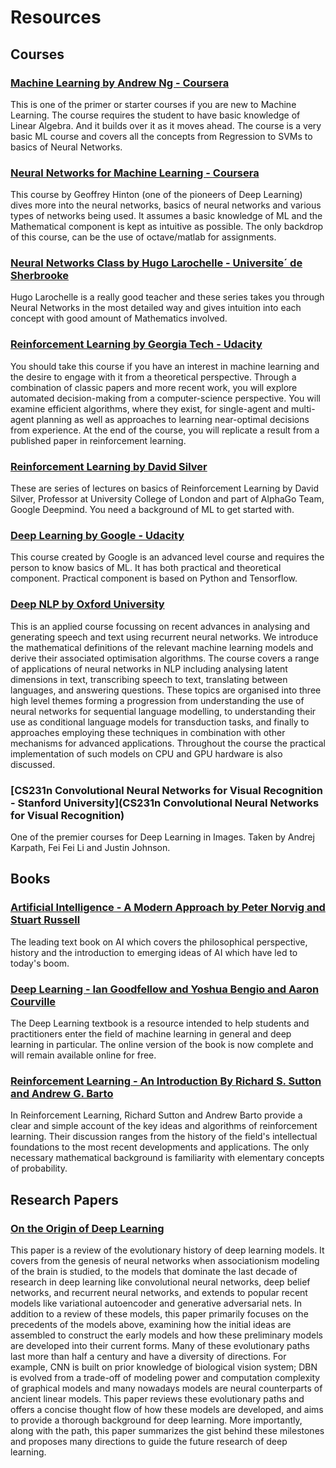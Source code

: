 # Resources

## Courses

### [Machine Learning by Andrew Ng - Coursera](https://www.coursera.org/learn/machine-learning)

This is one of the primer or starter courses if you are new to Machine Learning. The course requires the student to have basic knowledge of Linear Algebra. And it builds over it as it moves ahead. The course is a very basic ML course and covers all the concepts from Regression to SVMs to basics of Neural Networks.

### [Neural Networks for Machine Learning - Coursera](https://www.coursera.org/learn/neural-networks)

This course by Geoffrey Hinton (one of the pioneers of Deep Learning) dives more into the neural networks, basics of neural networks and various types of networks being used. It assumes a basic knowledge of ML and the Mathematical component is kept as intuitive as possible. The only backdrop of this course, can be the use of octave/matlab for assignments.

### [Neural Networks Class by Hugo Larochelle - Universite´ de Sherbrooke](https://www.youtube.com/playlist?list=PL6Xpj9I5qXYEcOhn7TqghAJ6NAPrNmUBH)

Hugo Larochelle is a really good teacher and these series takes you through Neural Networks in the most detailed way and gives intuition into each concept with good amount of Mathematics involved.

### [Reinforcement Learning by Georgia Tech - Udacity](https://www.udacity.com/course/reinforcement-learning--ud600)

You should take this course if you have an interest in machine learning and the desire to engage with it from a theoretical perspective. Through a combination of classic papers and more recent work, you will explore automated decision-making from a computer-science perspective. You will examine efficient algorithms, where they exist, for single-agent and multi-agent planning as well as approaches to learning near-optimal decisions from experience. At the end of the course, you will replicate a result from a published paper in reinforcement learning.

### [Reinforcement Learning by David Silver](https://www.youtube.com/watch?v=2pWv7GOvuf0&list=PL7-jPKtc4r78-wCZcQn5IqyuWhBZ8fOxT)

These are series of lectures on basics of Reinforcement Learning by David Silver, Professor at University College of London and part of AlphaGo Team, Google Deepmind. You need a background of ML to get started with.

### [Deep Learning by Google - Udacity](https://www.udacity.com/course/deep-learning--ud730)

This course created by Google is an advanced level course and requires the person to know basics of ML. It has both practical and theoretical component. Practical component is based on Python and Tensorflow.

### [Deep NLP by Oxford University](https://github.com/oxford-cs-deepnlp-2017/lectures)

This is an applied course focussing on recent advances in analysing and generating speech and text using recurrent neural networks. We introduce the mathematical definitions of the relevant machine learning models and derive their associated optimisation algorithms. The course covers a range of applications of neural networks in NLP including analysing latent dimensions in text, transcribing speech to text, translating between languages, and answering questions. These topics are organised into three high level themes forming a progression from understanding the use of neural networks for sequential language modelling, to understanding their use as conditional language models for transduction tasks, and finally to approaches employing these techniques in combination with other mechanisms for advanced applications. Throughout the course the practical implementation of such models on CPU and GPU hardware is also discussed.


### [CS231n Convolutional Neural Networks for Visual Recognition - Stanford University](CS231n Convolutional Neural Networks for Visual Recognition)

One of the premier courses for Deep Learning in Images. Taken by Andrej Karpath, Fei Fei Li and Justin Johnson.


## Books

### [Artificial Intelligence - A Modern Approach by Peter Norvig and Stuart Russell](http://aima.cs.berkeley.edu/)

The leading text book on AI which covers the philosophical perspective, history and the introduction to emerging ideas of AI which have led to today's boom.

### [Deep Learning - Ian Goodfellow and Yoshua Bengio and Aaron Courville](http://deeplearningbook.org/)

The Deep Learning textbook is a resource intended to help students and practitioners enter the field of machine learning in general and deep learning in particular. The online version of the book is now complete and will remain available online for free.

### [Reinforcement Learning - An Introduction By Richard S. Sutton and Andrew G. Barto](https://mitpress.mit.edu/books/reinforcement-learning)

In Reinforcement Learning, Richard Sutton and Andrew Barto provide a clear and simple account of the key ideas and algorithms of reinforcement learning. Their discussion ranges from the history of the field's intellectual foundations to the most recent developments and applications. The only necessary mathematical background is familiarity with elementary concepts of probability.


## Research Papers

### [On the Origin of Deep Learning](https://arxiv.org/pdf/1702.07800.pdf)

This paper is a review of the evolutionary history of deep learning models. It covers from the genesis of neural networks when associationism modeling of the brain is studied, to the models that dominate the last decade of research in deep learning like convolutional neural networks, deep belief networks, and recurrent neural networks, and extends to popular recent models like variational autoencoder and generative adversarial nets. In addition to a review of these models, this paper primarily focuses on the precedents of the models above, examining how the initial ideas are assembled to construct the early models and how these preliminary models are developed into their current forms. Many of these evolutionary paths last more than half a century and have a diversity of directions. For example, CNN is built on prior knowledge of biological vision system; DBN is evolved from a trade-off of modeling power and computation complexity of graphical models and many nowadays models are neural counterparts of ancient linear models. This paper reviews these evolutionary paths and offers a concise thought flow of how these models are developed, and aims to provide a thorough background for deep learning. More importantly, along with the path, this paper summarizes the gist behind these milestones and proposes many directions to guide the future research of deep learning.
